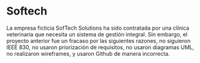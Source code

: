 # Softech
La empresa ficticia SofTech Solutions ha sido contratada por una clínica veterinaria que necesita un sistema de gestión integral. Sin embargo, el proyecto anterior fue un fracaso por las siguientes razones, no siguieron IEEE 830, no usaron priorización de requisitos, no usaron diagramas UML, no realizaron wireframes, y usaron Github de manera incorrecta.



